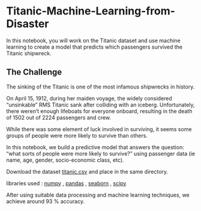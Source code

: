 # Titanic-Machine-Learning-from-Disaster
In this notebook, you will work on the Titanic dataset and use machine learning to create a model that predicts which passengers survived the Titanic shipwreck.

## The Challenge

The sinking of the Titanic is one of the most infamous shipwrecks in history.

On April 15, 1912, during her maiden voyage, the widely considered “unsinkable” RMS Titanic sank after colliding with an iceberg. Unfortunately, there weren’t enough lifeboats for everyone onboard, resulting in the death of 1502 out of 2224 passengers and crew.

While there was some element of luck involved in surviving, it seems some groups of people were more likely to survive than others.

In this notebook, we  build a predictive model that answers the question: “what sorts of people were more likely to survive?” using passenger data (ie name, age, gender, socio-economic class, etc).

Download the dataset [titanic.csv](https://github.com/AbhiAnanD100/Titanic-Machine-Learning-from-Disaster/blob/master/titanic.csv) and place in the same directory. 

libraries used : [numpy](https://numpy.org/doc/stable/)  ,  [pandas](https://pandas.pydata.org/docs/)  , [seaborn](https://seaborn.pydata.org/)  ,  [scipy](https://www.scipy.org/)


After using suitable data processing and machine learning techniques, we achieve around 93 % accuracy. 
